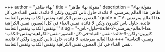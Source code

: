 +++
author = "بهاء طاهر"
title = "مقولة بهاء طاهر"
description = "مقولة بهاء طاهر: هذا العالم يمرضني، لا فائدة، حاول ناس كثيرون ولكن لا فائدة، نفس الغباء في كل العصور، نفس الكراهية ونفس الكذب ونفس التعاسة."
quote = '''هذا العالم يمرضني، لا فائدة، حاول ناس كثيرون ولكن لا فائدة، نفس الغباء في كل العصور، نفس الكراهية ونفس الكذب ونفس التعاسة.''' 
slug = "هذا-العالم-يمرضني-لا-فائدة-حاول-ناس-كثيرون-ولكن-لا-فائدة-نفس-الغباء-في-كل-العصور-نفس-الكراهية-ونفس-الكذب-ونفس-التعاسة"
+++
هذا العالم يمرضني، لا فائدة، حاول ناس كثيرون ولكن لا فائدة، نفس الغباء في كل العصور، نفس الكراهية ونفس الكذب ونفس التعاسة.
